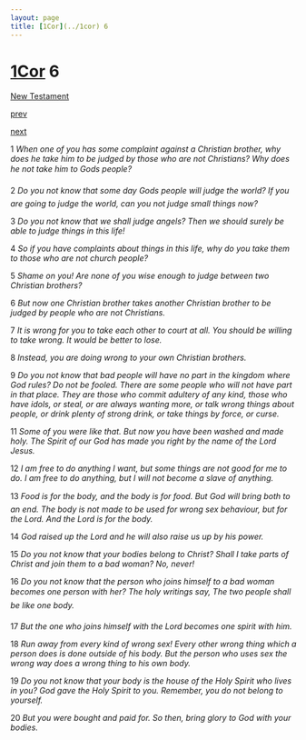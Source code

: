 ```yaml
---
layout: page
title: [1Cor](../1cor) 6
---
```


# [1Cor](../1cor) 6

[New Testament](/new-testament)


[prev](1cor-5.html)


[next](1cor-7.html)

1 _When one of you has some complaint against a Christian brother, why does he take him to be judged by those who are not Christians? Why does he not take him to Gods people?_

2 _Do you not know that some day Gods people will judge the world? If you are going to judge the world, can you not judge small things now?_

3 _Do you not know that we shall judge angels? Then we should surely be able to judge things in this life!_

4 _So if you have complaints about things in this life, why do you take them to those who are not church people?_

5 _Shame on you! Are none of you wise enough to judge between two Christian brothers?_

6 _But now one Christian brother takes another Christian brother to be judged by people who are not Christians._

7 _It is wrong for you to take each other to court at all. You should be willing to take wrong.  It would be better to lose._

8 _Instead, you are doing wrong to your own Christian brothers._

9 _Do you not know that bad people will have no part in the kingdom where God rules? Do not be fooled. There are some people who will not have part in that place. They are those who commit adultery of any kind, those who have idols, or steal, or are always wanting more, or talk wrong things about people, or drink plenty of strong drink, or take things by force, or curse._

11 _Some of you were like that. But now you have been washed and made holy. The Spirit of our God has made you right by the name of the Lord Jesus._

12 _I am free to do anything I want, but some things are not good for me to do. I am free to do anything, but I will not become a slave of anything._

13 _Food is for the body, and the body is for food. But God will bring both to an end. The body is not made to be used for wrong sex behaviour, but for the Lord. And the Lord is for the body._

14 _God raised up the Lord and he will also raise us up by his power._

15 _Do you not know that your bodies belong to Christ? Shall I take parts of Christ and join them to a bad woman? No, never!_

16 _Do you not know that the person who joins himself to a bad woman becomes one person with her? The holy writings say, The two people shall be like one body._

17 _But the one who joins himself with the Lord becomes one spirit with him._

18 _Run away from every kind of wrong sex! Every other wrong thing which a person does is done outside of his body. But the person who uses sex the wrong way does a wrong thing to his own body._

19 _Do you not know that your body is the house of the Holy Spirit who lives in you? God gave the Holy Spirit to you. Remember, you do not belong to yourself._

20 _But you were bought and paid for. So then, bring glory to God with your bodies._

